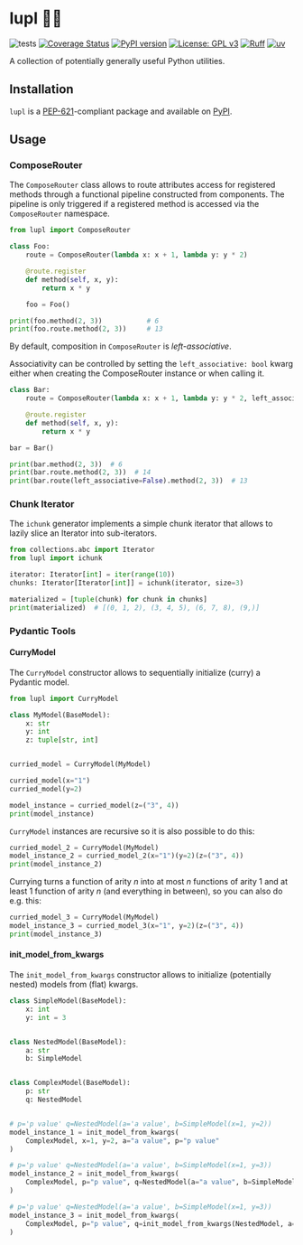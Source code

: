 # lupl 👾😺

![tests](https://github.com/lu-pl/lupl/actions/workflows/tests.yml/badge.svg)
[![Coverage Status](https://coveralls.io/repos/github/lu-pl/lupl/badge.svg?branch=lupl/rename)](https://coveralls.io/github/lu-pl/lupl?branch=lupl/rename)
[![PyPI version](https://badge.fury.io/py/lupl.svg)](https://badge.fury.io/py/lupl)
[![License: GPL v3](https://img.shields.io/badge/License-GPLv3-blue.svg)](https://www.gnu.org/licenses/gpl-3.0)
[![Ruff](https://img.shields.io/endpoint?url=https://raw.githubusercontent.com/astral-sh/ruff/main/assets/badge/v2.json)](https://github.com/astral-sh/ruff)
[![uv](https://img.shields.io/endpoint?url=https://raw.githubusercontent.com/astral-sh/uv/main/assets/badge/v0.json)](https://github.com/astral-sh/uv)

A collection of potentially generally useful Python utilities.

## Installation

`lupl` is a [PEP-621](https://peps.python.org/pep-0621/)-compliant package and available on [PyPI](https://pypi.org/project/lupl/).

## Usage

### ComposeRouter

The `ComposeRouter` class allows to route attributes access for registered methods
through a functional pipeline constructed from components.
The pipeline is only triggered if a registered method is accessed via the `ComposeRouter` namespace.

```python
from lupl import ComposeRouter

class Foo:
	route = ComposeRouter(lambda x: x + 1, lambda y: y * 2)

	@route.register
	def method(self, x, y):
		return x * y

	foo = Foo()

print(foo.method(2, 3))           # 6
print(foo.route.method(2, 3))     # 13
```

By default, composition in `ComposeRouter` is *left-associative*.

Associativity can be controlled by setting the `left_associative: bool` kwarg either when creating the ComposeRouter instance or when calling it.


```python
class Bar:
	route = ComposeRouter(lambda x: x + 1, lambda y: y * 2, left_associative=True)

	@route.register
	def method(self, x, y):
		return x * y

bar = Bar()

print(bar.method(2, 3))  # 6
print(bar.route.method(2, 3))  # 14
print(bar.route(left_associative=False).method(2, 3))  # 13
```

### Chunk Iterator

The `ichunk` generator implements a simple chunk iterator that allows to lazily slice an Iterator into sub-iterators.

```python
from collections.abc import Iterator
from lupl import ichunk

iterator: Iterator[int] = iter(range(10))
chunks: Iterator[Iterator[int]] = ichunk(iterator, size=3)

materialized = [tuple(chunk) for chunk in chunks]
print(materialized)  # [(0, 1, 2), (3, 4, 5), (6, 7, 8), (9,)]
```

### Pydantic Tools

#### CurryModel

The `CurryModel` constructor allows to sequentially initialize (curry) a Pydantic model.

```python
from lupl import CurryModel

class MyModel(BaseModel):
	x: str
	y: int
	z: tuple[str, int]


curried_model = CurryModel(MyModel)

curried_model(x="1")
curried_model(y=2)

model_instance = curried_model(z=("3", 4))
print(model_instance)
```

`CurryModel` instances are recursive so it is also possible to do this:

```python
curried_model_2 = CurryModel(MyModel)
model_instance_2 = curried_model_2(x="1")(y=2)(z=("3", 4))
print(model_instance_2)
```

Currying turns a function of arity *n* into at most *n* functions of arity 1 and at least 1 function of arity *n* (and everything in between), so you can also do e.g. this:

```python
curried_model_3 = CurryModel(MyModel)
model_instance_3 = curried_model_3(x="1", y=2)(z=("3", 4))
print(model_instance_3)
```

#### init_model_from_kwargs

The `init_model_from_kwargs` constructor allows to initialize (potentially nested) models from (flat) kwargs.

```python
class SimpleModel(BaseModel):
	x: int
	y: int = 3


class NestedModel(BaseModel):
	a: str
	b: SimpleModel


class ComplexModel(BaseModel):
	p: str
	q: NestedModel


# p='p value' q=NestedModel(a='a value', b=SimpleModel(x=1, y=2))
model_instance_1 = init_model_from_kwargs(
	ComplexModel, x=1, y=2, a="a value", p="p value"
)

# p='p value' q=NestedModel(a='a value', b=SimpleModel(x=1, y=3))
model_instance_2 = init_model_from_kwargs(
	ComplexModel, p="p value", q=NestedModel(a="a value", b=SimpleModel(x=1))
)

# p='p value' q=NestedModel(a='a value', b=SimpleModel(x=1, y=3))
model_instance_3 = init_model_from_kwargs(
	ComplexModel, p="p value", q=init_model_from_kwargs(NestedModel, a="a value", x=1)
)
```
